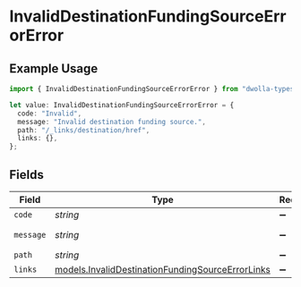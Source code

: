 # InvalidDestinationFundingSourceErrorError

## Example Usage

```typescript
import { InvalidDestinationFundingSourceErrorError } from "dwolla-typescript/models";

let value: InvalidDestinationFundingSourceErrorError = {
  code: "Invalid",
  message: "Invalid destination funding source.",
  path: "/_links/destination/href",
  links: {},
};
```

## Fields

| Field                                                                                                      | Type                                                                                                       | Required                                                                                                   | Description                                                                                                | Example                                                                                                    |
| ---------------------------------------------------------------------------------------------------------- | ---------------------------------------------------------------------------------------------------------- | ---------------------------------------------------------------------------------------------------------- | ---------------------------------------------------------------------------------------------------------- | ---------------------------------------------------------------------------------------------------------- |
| `code`                                                                                                     | *string*                                                                                                   | :heavy_minus_sign:                                                                                         | N/A                                                                                                        | Invalid                                                                                                    |
| `message`                                                                                                  | *string*                                                                                                   | :heavy_minus_sign:                                                                                         | N/A                                                                                                        | Invalid destination funding source.                                                                        |
| `path`                                                                                                     | *string*                                                                                                   | :heavy_minus_sign:                                                                                         | N/A                                                                                                        | /_links/destination/href                                                                                   |
| `links`                                                                                                    | [models.InvalidDestinationFundingSourceErrorLinks](../models/invaliddestinationfundingsourceerrorlinks.md) | :heavy_minus_sign:                                                                                         | N/A                                                                                                        | {}                                                                                                         |